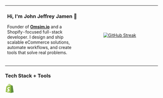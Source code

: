 <!--Header-->

<table border="0">
  <tr>
    <td width="50%" valign="top">
      <h3>Hi, I'm John Jeffrey Jamen 👋</h3>
      <p>
        Founder of <a href="https://omsim.io" target="_blank"><strong>Omsim.io</strong></a> and a Shopify-focused full-stack developer.
        I design and ship scalable eCommerce solutions, automate workflows, and create tools that solve real problems.
     </p>
     <br>
    </td>
    <td width="50%" valign="center" align="center">
      <a href="https://git.io/streak-stats">
        <img src="https://streak-stats.demolab.com?user=jj-jamen&theme=merko" alt="GitHub Streak" width="400" />
      </a>
    </td>
  </tr>
</table>

<!--Tech Stack-->

<h3>Tech Stack + Tools</h3>

<img src="assets/shopify.svg" alt="Shopify" width="30"/>